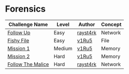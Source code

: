 # Forensics

| Challenge Name           |  Level    | Author                                        	      |  Concept                            |
|--------------------------|-----------|------------------------------------------------------|-------------------------------------| 
| [Follow Up](follow.md)     | Easy   | [rayst4rk](https://twitter.com/rayst4rk)         | Network                                 |
| [Fishy File](fishy.md)     | Easy   | [v1Ru5](https://twitter.com/SrideviKrishn16)         | File                                 |
| [Mission 1](mission1.md)   | Medium | [v1Ru5](https://twitter.com/SrideviKrishn16)         | Memory                               |
| [Mission 2](mission2.md)   | Hard   | [v1Ru5](https://twitter.com/SrideviKrishn16)         | Memory                               |
| [Follow The Malice](malice.md)   | Hard   | [rayst4rk](https://twitter.com/rayst4rk)         | Network                               |

